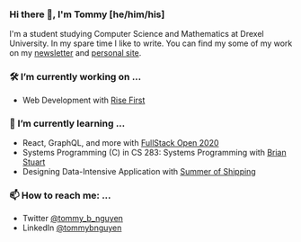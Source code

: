 ### Hi there 👋, I'm Tommy [he/him/his]
I'm a student studying Computer Science and Mathematics at Drexel University. In my spare time I like to write. You can find my some of my work on my [newsletter](https://overthinking.substack.com/) and [personal site](https://tommynguyen.dev/).

### 🛠 I’m currently working on ...
- Web Development with [Rise First](https://risefirst.org/)

### 🧠 I’m currently learning ...
- React, GraphQL, and more with [FullStack Open 2020](https://fullstackopen.com/)
- Systems Programming (C) in CS 283: Systems Programming with [Brian Stuart](https://www.cs.drexel.edu/~bls96/)
- Designing Data-Intensive Application with [Summer of Shipping](https://summerofshipping.com/)

### 📫 How to reach me: ...
- Twitter [@tommy_b_nguyen](https://twitter.com/tommy_b_nguyen)
- LinkedIn [@tommybnguyen](https://www.linkedin.com/in/tommybnguyen/)
<!--
**tnguyen21/tnguyen21** is a ✨ _special_ ✨ repository because its `README.md` (this file) appears on your GitHub profile.

Here are some ideas to get you started:

- 🔭 I’m currently working on ...
- 🌱 I’m currently learning ...
- 👯 I’m looking to collaborate on ...
- 🤔 I’m looking for help with ...
- 💬 Ask me about ...
- 📫 How to reach me: ...
- 😄 Pronouns: ...
- ⚡ Fun fact: ...
-->


